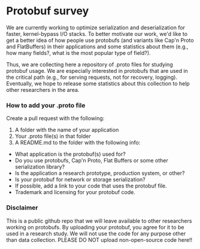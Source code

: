 # Protobuf survey
We are currently working to optimize serialization and deserialization for faster, kernel-bypass I/O stacks.  To better motivate our work, we'd like to get a better idea of how people use protobufs (and variants like Cap'n Proto and FlatBuffers) in their applications and some statistics about them (e.g., how many fields?, what is the most popular type of field?).

Thus, we are collecting here a repository of .proto files for studying protobuf usage. We are especially interested in protobufs that are used in the critical path (e.g., for serving requests, not for recovery, logging). Eventually, we hope to release some statistics about this collection to help other researchers in the area.

### How to add your .proto file
Create a pull request with the following:
1. A folder with the name of your application
2. Your .proto file(s) in that folder
3. A README.md to the folder with the following info:
  * What application is the protobuf(s) used for?
  * Do you use protobufs, Cap'n Proto, Flat Buffers or some other serialization library?
  * Is the application a research prototype, production system, or other?
  * Is your protobuf for network or storage serialization?
  * If possible, add a link to your code that uses the protobuf file.
  * Trademark and licensing for your protobuf code.

### Disclaimer
This is a public github repo that we will leave available to other researchers working on protobufs. By uploading your protobuf, you agree for it to be used in a research study. We will not use the code for any purpose other than data collection. PLEASE DO NOT upload non-open-source code here!!

